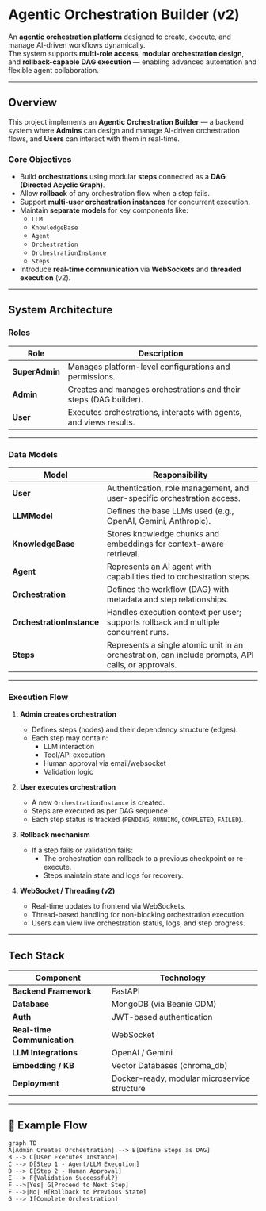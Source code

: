 #  Agentic Orchestration Builder (v2)

An **agentic orchestration platform** designed to create, execute, and manage AI-driven workflows dynamically.  
The system supports **multi-role access**, **modular orchestration design**, and **rollback-capable DAG execution** — enabling advanced automation and flexible agent collaboration.

---

##  Overview

This project implements an **Agentic Orchestration Builder** — a backend system where **Admins** can design and manage AI-driven orchestration flows, and **Users** can interact with them in real-time.

###  Core Objectives
- Build **orchestrations** using modular **steps** connected as a **DAG (Directed Acyclic Graph)**.
- Allow **rollback** of any orchestration flow when a step fails.
- Support **multi-user orchestration instances** for concurrent execution.
- Maintain **separate models** for key components like:
  - `LLM`
  - `KnowledgeBase`
  - `Agent`
  - `Orchestration`
  - `OrchestrationInstance`
  - `Steps`
- Introduce **real-time communication** via **WebSockets** and **threaded execution** (v2).

---

##  System Architecture

### **Roles**
| Role | Description |
|------|--------------|
| **SuperAdmin** | Manages platform-level configurations and permissions. |
| **Admin** | Creates and manages orchestrations and their steps (DAG builder). |
| **User** | Executes orchestrations, interacts with agents, and views results. |

---

### **Data Models**

| Model | Responsibility |
|--------|----------------|
| **User** | Authentication, role management, and user-specific orchestration access. |
| **LLMModel** | Defines the base LLMs used (e.g., OpenAI, Gemini, Anthropic). |
| **KnowledgeBase** | Stores knowledge chunks and embeddings for context-aware retrieval. |
| **Agent** | Represents an AI agent with capabilities tied to orchestration steps. |
| **Orchestration** | Defines the workflow (DAG) with metadata and step relationships. |
| **OrchestrationInstance** | Handles execution context per user; supports rollback and multiple concurrent runs. |
| **Steps** | Represents a single atomic unit in an orchestration, can include prompts, API calls, or approvals. |

---

### **Execution Flow**

1. **Admin creates orchestration**
   - Defines steps (nodes) and their dependency structure (edges).
   - Each step may contain:
     - LLM interaction
     - Tool/API execution
     - Human approval via email/websocket
     - Validation logic

2. **User executes orchestration**
   - A new `OrchestrationInstance` is created.
   - Steps are executed as per DAG sequence.
   - Each step status is tracked (`PENDING`, `RUNNING`, `COMPLETED`, `FAILED`).

3. **Rollback mechanism**
   - If a step fails or validation fails:
     - The orchestration can rollback to a previous checkpoint or re-execute.
     - Steps maintain state and logs for recovery.

4. **WebSocket / Threading (v2)**
   - Real-time updates to frontend via WebSockets.
   - Thread-based handling for non-blocking orchestration execution.
   - Users can view live orchestration status, logs, and step progress.

---

##  Tech Stack

| Component | Technology |
|------------|-------------|
| **Backend Framework** | FastAPI |
| **Database** | MongoDB (via Beanie ODM) |
| **Auth** | JWT-based authentication |
| **Real-time Communication** | WebSocket |
| **LLM Integrations** | OpenAI / Gemini  |
| **Embedding / KB** | Vector Databases (chroma_db) |
| **Deployment** | Docker-ready, modular microservice structure |

---

## 🔄 Example Flow

```mermaid
graph TD
A[Admin Creates Orchestration] --> B[Define Steps as DAG]
B --> C[User Executes Instance]
C --> D[Step 1 - Agent/LLM Execution]
D --> E[Step 2 - Human Approval]
E --> F{Validation Successful?}
F -->|Yes| G[Proceed to Next Step]
F -->|No| H[Rollback to Previous State]
G --> I[Complete Orchestration]
